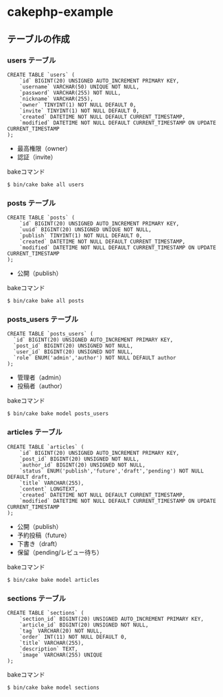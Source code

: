 # cakephp-example

## テーブルの作成

### users テーブル

```mysql
CREATE TABLE `users` (
    `id` BIGINT(20) UNSIGNED AUTO_INCREMENT PRIMARY KEY,
    `username` VARCHAR(50) UNIQUE NOT NULL,
    `password` VARCHAR(255) NOT NULL,
    `nickname` VARCHAR(255),
    `owner` TINYINT(1) NOT NULL DEFAULT 0,
    `invite` TINYINT(1) NOT NULL DEFAULT 0,
    `created` DATETIME NOT NULL DEFAULT CURRENT_TIMESTAMP,
    `modified` DATETIME NOT NULL DEFAULT CURRENT_TIMESTAMP ON UPDATE CURRENT_TIMESTAMP
);
```

* 最高権限（owner）
* 認証（invite）

bakeコマンド

```console
$ bin/cake bake all users
```

### posts テーブル

```mysql
CREATE TABLE `posts` (
    `id` BIGINT(20) UNSIGNED AUTO_INCREMENT PRIMARY KEY,
    `uuid` BIGINT(20) UNSIGNED UNIQUE NOT NULL,
    `publish` TINYINT(1) NOT NULL DEFAULT 0,
    `created` DATETIME NOT NULL DEFAULT CURRENT_TIMESTAMP,
    `modified` DATETIME NOT NULL DEFAULT CURRENT_TIMESTAMP ON UPDATE CURRENT_TIMESTAMP
);
```

* 公開（publish）

bakeコマンド

```console
$ bin/cake bake all posts
```

### posts_users テーブル

```mysql
CREATE TABLE `posts_users` (
  `id` BIGINT(20) UNSIGNED AUTO_INCREMENT PRIMARY KEY,
  `post_id` BIGINT(20) UNSIGNED NOT NULL,
  `user_id` BIGINT(20) UNSIGNED NOT NULL,
  `role` ENUM('admin','author') NOT NULL DEFAULT author
);
```

* 管理者（admin）
* 投稿者（author）

bakeコマンド

```console
$ bin/cake bake model posts_users
```

### articles テーブル

```mysql
CREATE TABLE `articles` (
    `id` BIGINT(20) UNSIGNED AUTO_INCREMENT PRIMARY KEY,
    `post_id` BIGINT(20) UNSIGNED NOT NULL,
    `author_id` BIGINT(20) UNSIGNED NOT NULL,
    `status` ENUM('publish','future','draft','pending') NOT NULL DEFAULT draft,
    `title` VARCHAR(255),
    `content` LONGTEXT,
    `created` DATETIME NOT NULL DEFAULT CURRENT_TIMESTAMP,
    `modified` DATETIME NOT NULL DEFAULT CURRENT_TIMESTAMP ON UPDATE CURRENT_TIMESTAMP
);
```

* 公開（publish）
* 予約投稿（future）
* 下書き（draft）
* 保留（pending/レビュー待ち）

bakeコマンド

```console
$ bin/cake bake model articles
```

### sections テーブル

```mysql
CREATE TABLE `sections` (
    `section_id` BIGINT(20) UNSIGNED AUTO_INCREMENT PRIMARY KEY,
    `article_id` BIGINT(20) UNSIGNED NOT NULL,
    `tag` VARCHAR(20) NOT NULL,
    `order` INT(11) NOT NULL DEFAULT 0,
    `title` VARCHAR(255),
    `description` TEXT,
    `image` VARCHAR(255) UNIQUE
);
```
bakeコマンド

```console
$ bin/cake bake model sections
```
